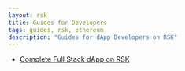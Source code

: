 ```yaml
---
layout: rsk
title: Guides for Developers
tags: guides, rsk, ethereum
description: "Guides for dApp Developers on RSK"
---
```


- [Complete Full Stack dApp on RSK](/guides/full-stack-dapp-on-rsk/part1-overview/)